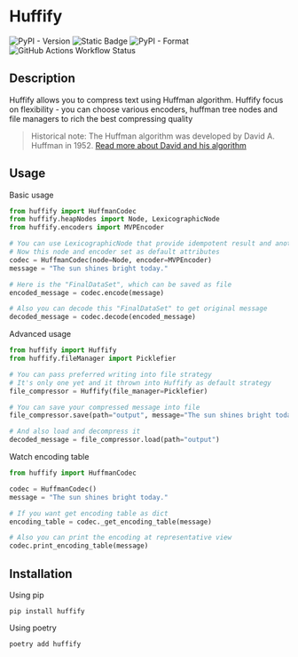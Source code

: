 # Huffify
![PyPI - Version](https://img.shields.io/pypi/v/huffify?style=for-the-badge&color=green)
![Static Badge](https://img.shields.io/badge/License-MIT-blue?style=for-the-badge)
![PyPI - Format](https://img.shields.io/pypi/format/huffify?style=for-the-badge)
![GitHub Actions Workflow Status](https://img.shields.io/github/actions/workflow/status/munwriter/Huffify/test-lint.yml?style=for-the-badge)


## Description
Huffify allows you to compress text using Huffman algorithm. Huffify focus on flexibility - you can choose various encoders, huffman tree nodes and file managers to rich the best compressing quality
> Historical note: The Huffman algorithm was developed by David A. Huffman in 1952. [Read more about David and his algorithm](https://ru.wikipedia.org/wiki/Код_Хаффмана)

## Usage
Basic usage
```python
from huffify import HuffmanCodec
from huffify.heapNodes import Node, LexicographicNode
from huffify.encoders import MVPEncoder

# You can use LexicographicNode that provide idempotent result and another encoder.
# Now this node and encoder set as default attributes 
codec = HuffmanCodec(node=Node, encoder=MVPEncoder)
message = "The sun shines bright today."

# Here is the "FinalDataSet", which can be saved as file
encoded_message = codec.encode(message)

# Also you can decode this "FinalDataSet" to get original message
decoded_message = codec.decode(encoded_message)
```
Advanced usage
```python
from huffify import Huffify
from huffify.fileManager import Picklefier

# You can pass preferred writing into file strategy
# It's only one yet and it thrown into Huffify as default strategy
file_compressor = Huffify(file_manager=Picklefier)

# You can save your compressed message into file
file_compressor.save(path="output", message="The sun shines bright today.")

# And also load and decompress it
decoded_message = file_compressor.load(path="output")

```
Watch encoding table
```python
from huffify import HuffmanCodec

codec = HuffmanCodec()
message = "The sun shines bright today."

# If you want get encoding table as dict
encoding_table = codec._get_encoding_table(message)

# Also you can print the encoding at representative view
codec.print_encoding_table(message)

```

## Installation
Using pip
```
pip install huffify
```
Using poetry
```
poetry add huffify
```

